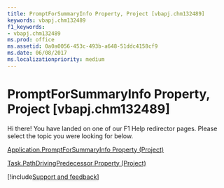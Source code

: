 ```yaml
---
title: PromptForSummaryInfo Property, Project [vbapj.chm132489]
keywords: vbapj.chm132489
f1_keywords:
- vbapj.chm132489
ms.prod: office
ms.assetid: 0a0a0056-453c-493b-a648-51ddc4158cf9
ms.date: 06/08/2017
ms.localizationpriority: medium
---
```



# PromptForSummaryInfo Property, Project [vbapj.chm132489]

Hi there! You have landed on one of our F1 Help redirector pages. Please select the topic you were looking for below.

[Application.PromptForSummaryInfo Property (Project)](https://msdn.microsoft.com/library/c1ce90ec-e52b-397f-640c-4a8da1e17a7f%28Office.15%29.aspx)

[Task.PathDrivingPredecessor Property (Project)](https://msdn.microsoft.com/library/c78f744e-ed0d-8923-fb01-a0e40a14726f%28Office.15%29.aspx)

[!include[Support and feedback](~/includes/feedback-boilerplate.md)]